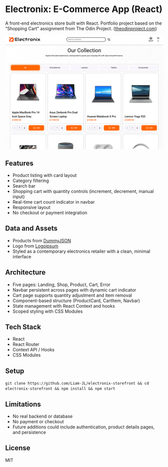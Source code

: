 # Electronix: E-Commerce App (React)

A front-end electronics store built with React. Portfolio project based on the “Shopping Cart” assignment from The Odin Project. ([theodinproject.com](https://www.theodinproject.com/lessons/node-path-react-new-shopping-cart))

![Screenshot of Electronix Store page](./public/Screenshot%202025-10-03%20104819.png)

## Features
- Product listing with card layout
- Category filtering
- Search bar
- Shopping cart with quantity controls (increment, decrement, manual input)
- Real-time cart count indicator in navbar
- Responsive layout
- No checkout or payment integration

## Data and Assets
- Products from [DummyJSON](https://dummyjson.com/)
- Logo from [Logoipsum](https://logoipsum.com/)
- Styled as a contemporary electronics retailer with a clean, minimal interface

## Architecture
- Five pages: Landing, Shop, Product, Cart, Error
- Navbar persistent across pages with dynamic cart indicator
- Cart page supports quantity adjustment and item removal
- Component-based structure (ProductCard, CartItem, Navbar)
- State management with React Context and hooks
- Scoped styling with CSS Modules

## Tech Stack
- React
- React Router
- Context API / Hooks
- CSS Modules

## Setup
`git clone https://github.com/Liam-JL/electronix-storefront && cd electronix-storefront && npm install && npm start`

## Limitations
- No real backend or database
- No payment or checkout
- Future additions could include authentication, product details pages, and persistence

## License
MIT
